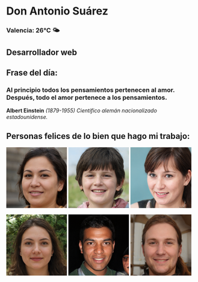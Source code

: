# Don Antonio Suárez
### Valencia:  26°C 🌤️
## Desarrollador web
## Frase del día:
<!-- START QUOTE -->
### Al principio todos los pensamientos pertenecen al amor. Después, todo el amor pertenece a los pensamientos.
**Albert Einstein** *(1879-1955) Científico alemán nacionalizado estadounidense.*
<!-- END QUOTE -->






## Personas felices de lo bien que hago mi trabajo:

<p float="left">
  <img src="src/image_0.png" width="32%" />
  <img src="src/image_1.png" width="32%" /> 
  <img src="src/image_2.png" width="32%" />
</p>
<p float="left">
  <img src="src/image_3.png" width="32%" />
  <img src="src/image_4.png" width="32%" /> 
  <img src="src/image_5.png" width="32%" />
</p>
